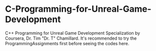 # C-Programming-for-Unreal-Game-Development
C++ Programming for Unreal Game Development Specialization by Coursera, Dr. Tim "Dr. T" Chamillard. 
It's recommended to try the ProgrammingAssignments first before seeing the codes here.

